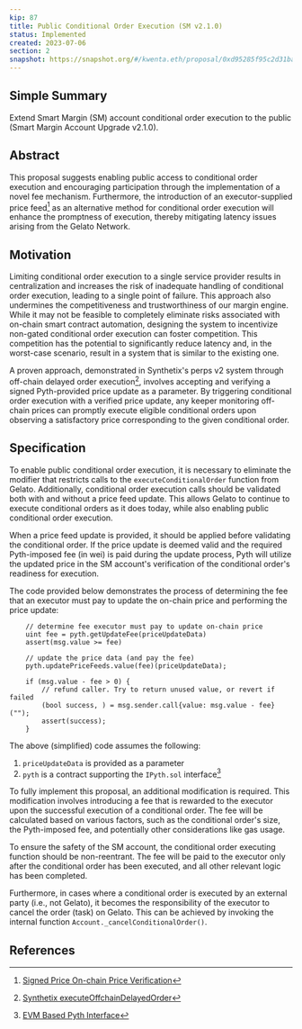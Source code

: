 ```yaml
---
kip: 87
title: Public Conditional Order Execution (SM v2.1.0)
status: Implemented
created: 2023-07-06
section: 2
snapshot: https://snapshot.org/#/kwenta.eth/proposal/0xd95285f95c2d31ba26139e508ab1b624a371780feefdf169f5590146814b1ff1
---
```


## Simple Summary
Extend Smart Margin (SM) account conditional order execution to the public (Smart Margin Account Upgrade v2.1.0).

## Abstract
This proposal suggests enabling public access to conditional order execution and encouraging participation through the implementation of a novel fee mechanism. Furthermore, the introduction of an executor-supplied price feed[^1] as an alternative method for conditional order execution will enhance the promptness of execution, thereby mitigating latency issues arising from the Gelato Network.

## Motivation
Limiting conditional order execution to a single service provider results in centralization and increases the risk of inadequate handling of conditional order execution, leading to a single point of failure. This approach also undermines the competitiveness and trustworthiness of our margin engine. While it may not be feasible to completely eliminate risks associated with on-chain smart contract automation, designing the system to incentivize non-gated conditional order execution can foster competition. This competition has the potential to significantly reduce latency and, in the worst-case scenario, result in a system that is similar to the existing one.

A proven approach, demonstrated in Synthetix's perps v2 system through off-chain delayed order execution[^2], involves accepting and verifying a signed Pyth-provided price update as a parameter. By triggering conditional order execution with a verified price update, any keeper monitoring off-chain prices can promptly execute eligible conditional orders upon observing a satisfactory price corresponding to the given conditional order.

## Specification
To enable public conditional order execution, it is necessary to eliminate the modifier that restricts calls to the `executeConditionalOrder` function from Gelato. Additionally, conditional order execution calls should be validated both with and without a price feed update. This allows Gelato to continue to execute conditional orders as it does today, while also enabling public conditional order execution.

When a price feed update is provided, it should be applied before validating the conditional order. If the price update is deemed valid and the required Pyth-imposed fee (in wei) is paid during the update process, Pyth will utilize the updated price in the SM account's verification of the conditional order's readiness for execution.

The code provided below demonstrates the process of determining the fee that an executor must pay to update the on-chain price and performing the price update:

```solidity
    // determine fee executor must pay to update on-chain price
    uint fee = pyth.getUpdateFee(priceUpdateData)
    assert(msg.value >= fee)

    // update the price data (and pay the fee)
    pyth.updatePriceFeeds.value(fee)(priceUpdateData);

    if (msg.value - fee > 0) {
        // refund caller. Try to return unused value, or revert if failed
        (bool success, ) = msg.sender.call{value: msg.value - fee}("");
        assert(success);
    }
```

The above (simplified) code assumes the following:
1. `priceUpdateData` is provided as a parameter
2. `pyth` is a contract supporting the `IPyth.sol` interface[^3]

To fully implement this proposal, an additional modification is required. This modification involves introducing a fee that is rewarded to the executor upon the successful execution of a conditional order. The fee will be calculated based on various factors, such as the conditional order's size, the Pyth-imposed fee, and potentially other considerations like gas usage. 

To ensure the safety of the SM account, the conditional order executing function should be non-reentrant. The fee will be paid to the executor only after the conditional order has been executed, and all other relevant logic has been completed.

Furthermore, in cases where a conditional order is executed by an external party (i.e., not Gelato), it becomes the responsibility of the executor to cancel the order (task) on Gelato. This can be achieved by invoking the internal function `Account._cancelConditionalOrder()`.

## References
[^1]: [Signed Price On-chain Price Verification](https://docs.pyth.network/documentation/benchmarks#on-chain-contracts)
[^2]: [Synthetix executeOffchainDelayedOrder](https://github.com/Synthetixio/synthetix/blob/d596b1a101054d1d6ffd7920dad110aab669f8c7/contracts/PerpsV2MarketDelayedExecution.sol#L105)
[^3]: [EVM Based Pyth Interface](https://github.com/pyth-network/pyth-sdk-solidity/blob/main/IPyth.sol)